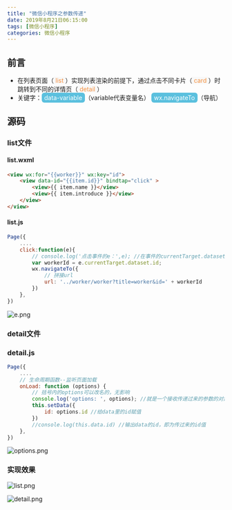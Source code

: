 ```yaml
---
title: "微信小程序之参数传递"
date: 2019年8月21日06:15:00
tags: [微信小程序]
categories: 微信小程序
---
```


## 前言

+ 在列表页面（<span style="color:#f59141;background-color:#f8f8f8;"> list </span>）实现列表渲染的前提下，通过点击不同卡片（<span style="color:#f59141;background-color:#f8f8f8;"> card </span>）时跳转到不同的详情页（<span style="color:#f59141;background-color:#f8f8f8;"> detail </span>）
+ 关键字：<span style="background-color:#5bc0de;color:#fff;padding:3px 6px;border-radius:6px;">data-variable</span>（variable代表变量名） <span style="background-color:#5bc0de;color:#fff;padding:3px 6px;border-radius:6px;">wx.navigateTo</span>（导航）

## 源码

### list文件

#### list.wxml

```html
<view wx:for="{{worker}}" wx:key="id">
    <view data-id="{{item.id}}" bindtap="click" >
        <view>{{ item.name }}</view>
        <view>{{ item.introduce }}</view>
    </view>
</view>
```

#### list.js

```js
Page({
    ....
    click:function(e){
        // console.log('点击事件的e：',e); //在事件的currentTarget.dataset里会获取到设置的data-variable变量此处为data-id
        var workerId = e.currentTarget.dataset.id;
        wx.navigateTo({
            // 拼接url
            url: '../worker/worker?title=worker&id=' + workerId
        })
    },
})
```

![e.png](https://i.loli.net/2019/08/21/RCWKdv9Lwq18Iek.png)

### detail文件

### detail.js

```js
Page({
    ....
    // 生命周期函数--监听页面加载
    onLoad: function (options) {
        // 括号内的options可以改名的，无影响
        console.log('options: ', options); //就是一个接收传递过来的参数的对象
        this.setData({
            id: options.id //给data里的id赋值
    	})
    	//console.log(this.data.id) //输出data的id，即为传过来的id值
    },
})
```

![options.png](https://i.loli.net/2019/08/21/FYDbmNwrL532yiO.png)

### 实现效果

![list.png](https://i.loli.net/2019/08/21/PzhvkAHxj5Ul1cw.png)

![detail.png](https://i.loli.net/2019/08/21/lMmdW3PGXZY4as1.png)